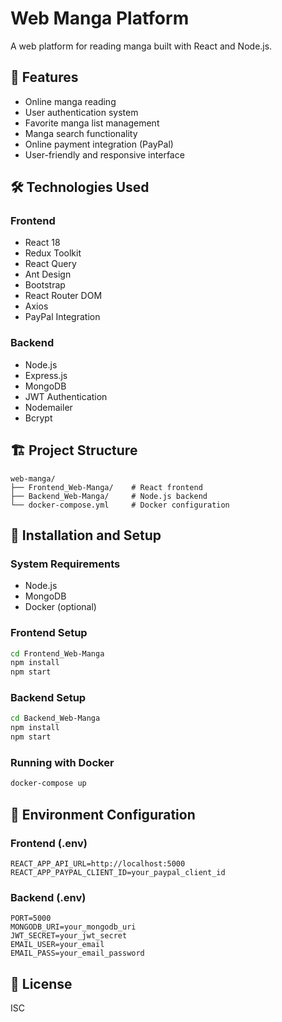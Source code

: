 # Web Manga Platform

A web platform for reading manga built with React and Node.js.

## 🚀 Features

- Online manga reading
- User authentication system
- Favorite manga list management
- Manga search functionality
- Online payment integration (PayPal)
- User-friendly and responsive interface

## 🛠 Technologies Used

### Frontend
- React 18
- Redux Toolkit
- React Query
- Ant Design
- Bootstrap
- React Router DOM
- Axios
- PayPal Integration

### Backend
- Node.js
- Express.js
- MongoDB
- JWT Authentication
- Nodemailer
- Bcrypt

## 🏗 Project Structure

```
web-manga/
├── Frontend_Web-Manga/    # React frontend
├── Backend_Web-Manga/     # Node.js backend
└── docker-compose.yml     # Docker configuration
```

## 🚀 Installation and Setup

### System Requirements
- Node.js
- MongoDB
- Docker (optional)

### Frontend Setup
```bash
cd Frontend_Web-Manga
npm install
npm start
```

### Backend Setup
```bash
cd Backend_Web-Manga
npm install
npm start
```

### Running with Docker
```bash
docker-compose up
```

## 🔧 Environment Configuration

### Frontend (.env)
```
REACT_APP_API_URL=http://localhost:5000
REACT_APP_PAYPAL_CLIENT_ID=your_paypal_client_id
```

### Backend (.env)
```
PORT=5000
MONGODB_URI=your_mongodb_uri
JWT_SECRET=your_jwt_secret
EMAIL_USER=your_email
EMAIL_PASS=your_email_password
```

## 📝 License

ISC
